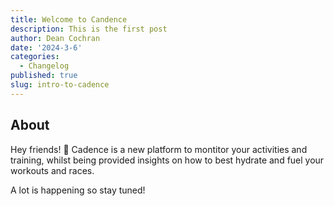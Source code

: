 ```yaml
---
title: Welcome to Candence
description: This is the first post
author: Dean Cochran
date: '2024-3-6'
categories:
  - Changelog
published: true
slug: intro-to-cadence
---
```


## About

Hey friends! 👋 Cadence is a new platform to montitor your activities and training, whilst being provided insights on how to best hydrate and fuel your workouts and races.

A lot is happening so stay tuned!
